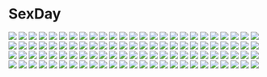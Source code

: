 # SexDay
![](https://konachan.com/jpeg/3554f830139a2ebf958ea78df4b3a8ca/Konachan.com%20-%20223454%20ass%20blue_eyes%20blue_hair%20book%20breasts%20cape%20game_cg%20glasses%20gloves%20hat%20nipples%20no_bra%20pussy%20short_hair%20uncensored%20wanaca%20winged_cloud%20witch%20witch_hat.jpg)
![](https://konachan.com/image/07d51fac4a82399d6517854f94076974/Konachan.com%20-%20213803%20animal%20armor%20avamone%20bird%20blonde_hair%20blue_eyes%20braids%20chain%20dress%20fate_apocrypha%20fate_stay_night%20fate_%28series%29%20headdress%20long_hair%20ponytail%20tree.jpg)
![](https://konachan.com/image/0b78ca56ec8dc7ad7e05bc3dfddb549f/Konachan.com%20-%20154729%20ass%20blonde_hair%20dream_c_club%20nopan%20pussy%20tagme%20uncensored.jpg)
![](https://konachan.com/jpeg/76e8f056751be3717b5cca5677245d14/Konachan.com%20-%20271973%202girls%20bra%20breasts%20brown_eyes%20brown_hair%20fault%20game_cg%20long_hair%20navel%20nipples%20panties%20saeki_ai%20taka_tony%20thighhighs%20twintails%20underwear%20undressing.jpg)
![](https://konachan.com/jpeg/e72eed3a74c58b331740506bcdd85a51/Konachan.com%20-%20156176%20gumi%20haruka_%28haru%29%20hatsune_miku%20kagamine_len%20kagamine_rin%20male%20vocaloid.jpg)
![](https://konachan.com/image/488b66dcb9834a9b26a6405ea7d6d7e2/Konachan.com%20-%20232437%20bed%20blush%20breasts%20elbow_gloves%20fate_grand_order%20fate_%28series%29%20fire%20gloves%20green_hair%20horns%20jh%20long_hair%20moon%20navel%20stars%20tail%20thighhighs%20yellow_eyes.jpg)
![](https://konachan.com/image/6e165125cc467aec92bb260daa3ef2f1/Konachan.com%20-%2014170%20suzumiya_haruhi%20suzumiya_haruhi_no_yuutsu%20wink.jpg)
![](https://konachan.com/image/e16688ef7d0362a4cc251f22f0d7874d/Konachan.com%20-%2081025%20bandage%20bow%20brown_eyes%20brown_hair%20cross%20dress%20eyepatch%20goth-loli%20lolita_fashion%20long_hair%20original%20twintails.jpg)
![](https://konachan.com/image/8db3cf2301148dfad8883586a21f490d/Konachan.com%20-%20163718%20ass%20bed%20blush%20book%20braids%20cameltoe%20escu%3Ade%20mikeou%20mitsurugi_maya%20panties%20pantyhose%20red_eyes%20school_uniform%20spread_legs%20underwear%20white_hair.jpg)
![](https://konachan.com/image/a83e12ebb2eea4e3d3d717c2e5d26fda/Konachan.com%20-%20228672%20breasts%20collar%20fate_extra%20flowers%20green_eyes%20headdress%20instrument%20jh%20leaves%20navel%20nipples%20no_bra%20nopan%20petals%20piano%20rose%20thighhighs%20topless.jpg)
![](https://konachan.com/jpeg/26f1f7e04387b79d018bf54dc4c42968/Konachan.com%20-%20225545%20blonde_hair%20blush%20chikotam%20green_eyes%20long_hair%20otome_domain%20palette_qualia%20saionji_kazari%20scan%20school_uniform%20skirt%20thighhighs%20zettai_ryouiki.jpg)
![](https://konachan.com/image/9f4fdc3e29e94d9b7a7b94057a52b840/Konachan.com%20-%2096359%20hatsune_miku%20koi_wa_sensou_%28vocaloid%29%20vocaloid.jpg)
![](https://konachan.com/image/aa37afddefac081f92aa927f827ac540/Konachan.com%20-%20177500%20ass%20caitlyn%20cosplay%20jpeg_artifacts%20league_of_legends%20pink_hair%20police%20police_uniform%20tagme%20uniform%20vi_%28league_of_legends%29%20weapon.jpg)
![](https://konachan.com/jpeg/a29588689688c7cd7e47c7bd43ee1d95/Konachan.com%20-%20221986%20amazuyu_tatsuki%20game_cg%20kamyu%20tagme%20utawarerumono%20utawarerumono_itsuwari_no_kamen.jpg)
![](https://konachan.com/image/be6de5f4b72fde724f15ca341f2dba92/Konachan.com%20-%20298287%20animal_ears%20breasts%20censored%20cum%20ibuki_tsubasa%20idolmaster%20idolmaster_million_live%21%20japanese_clothes%20kirewisha%20nipples%20short_hair.jpg)
![](https://konachan.com/image/bea4a1644b075a5975b785e3e7f1e6a9/Konachan.com%20-%2089519%20all_male%20archer%20berserk%20bleach%20crossover%20dark_skin%20emiya_shirou%20fate_%28series%29%20fire%20male%20orange_hair%20red%20skyt2%20sword%20weapon%20white_hair%20zangetsu.jpg)
![](https://konachan.com/jpeg/7aa178a732f27b5bdf4a2028a33228cf/Konachan.com%20-%20249014%20animal%20aqua_hair%20barefoot%20blue_eyes%20breasts%20fish%20liking%20long_hair%20original%20ribbons%20skirt%20underwater%20water.jpg)
![](https://konachan.com/image/19d90a7306dbcf7db310d49fe3e5bbdb/Konachan.com%20-%20216227%20ass%20ball%20basketball%20bike_shorts%20blush%20brown_eyes%20brown_hair%20censored%20original%20pubic_hair%20pussy%20pussy_juice%20short_hair%20shorts%20sport%20wristwear.jpg)
![](https://konachan.com/image/281880d4aab4d671dc6e1023a0b985b2/Konachan.com%20-%20113691%20all_male%20blood%20fairy_tail%20fire%20jpeg_artifacts%20male%20natsu_dragneel%20red_eyes%20red_hair%20scarf%20short_hair.jpg)
![](https://konachan.com/jpeg/32ad77786a8721e866a2684e5321f7cf/Konachan.com%20-%20268047%20boots%20breasts%20cleavage%20gloves%20goth-loli%20hat%20long_hair%20navel%20no_bra%20panties%20sword%20thighhighs%20transparent%20underwear%20weapon%20white_hair%20wings%20witch_hat.jpg)
![](https://konachan.com/image/8487a48e3621fc5bf7d99bb56e418242/Konachan.com%20-%2082987%20dress%20isou_nagi%20landscape%20scenic.jpg)
![](https://konachan.com/image/115b06876d26534c8594f143d93b7c46/Konachan.com%20-%2079535%20guitar%20instrument%20kirisame_marisa%20polychromatic%20sakurai_mizuki%20touhou%20witch.jpg)
![](https://konachan.com/image/f913e2e9a79e9560b465bdb73eb8c3a8/Konachan.com%20-%20261123%20black_eyes%20blue_hair%20bou_nin%20clouds%20gloves%20headphones%20long_hair%20original%20scarf%20sky.jpg)
![](https://konachan.com/jpeg/dd771d56ab188fdd456131577609e9fa/Konachan.com%20-%20132141%20game_cg%20giga%20hotchkiss%20marui%20sumiyoshi_nana.jpg)
![](https://konachan.com/image/00578712654dff5a253fe4b251ef3b61/Konachan.com%20-%20125390%20blue_eyes%20crying%20flowers%20japanese_clothes%20long_hair%20megurine_luka%20minatasiro%20petals%20pink_hair%20tree%20vocaloid%20water.jpg)
![](https://konachan.com/image/4914cf1d4d8c66f1f458dabbc6f79e6b/Konachan.com%20-%2068866%20all_male%20axis_powers_hetalia%20england_%28hetalia%29%20male.jpg)
![](https://konachan.com/image/9e57607bbde248046d54fe1467e80699/Konachan.com%20-%2065396%20chii%20chobits%20clamp%20scan.jpg)
![](https://konachan.com/image/39f908299795ed77118fe0c6a0b5615d/Konachan.com%20-%20109227%20red_hair%20robin_sena%20witch_hunter_robin.jpg)
![](https://konachan.com/image/e8ce244f5b9d82fe6aadcf912c5ca1b5/Konachan.com%20-%20132121%20bondage%20breasts%20flowers%20hieda_no_akyuu%20kazami_yuuka%20nipples%20pz%20sunflower%20touhou.jpg)
![](https://konachan.com/image/fc713df87cbb0e00a84cece8377b57ee/Konachan.com%20-%2013602%20animal_ears%20halloween%20hat%20moon%20pumpkin%20ragnarok_online.jpg)
![](https://konachan.com/jpeg/0b98ffe8362757d152a767981dd99763/Konachan.com%20-%20190416%20all_male%20animal%20bow_%28weapon%29%20brown_hair%20forest%20gray_eyes%20hat%20horse%20japanese_clothes%20male%20original%20riburanomind%20short_hair%20sport%20tree%20weapon.jpg)
![](https://konachan.com/image/4337b040b72e4e4c0630610903eea14f/Konachan.com%20-%20299647%20black_hair%20blush%20bow%20close%20hashiko_nowoto%20love_live%21_school_idol_project%20red_eyes%20school_uniform%20twintails%20white%20yazawa_nico.jpg)
![](https://konachan.com/image/8bdda6e1ff2c57608a2634d88e76ef69/Konachan.com%20-%2084207%20kagamine_rin%20vocaloid.jpg)
![](https://konachan.com/jpeg/81cf7557aa2b6dab2b5f9de40137513d/Konachan.com%20-%20113947%20animal%20bow%20cat%20nyanpire%20vector.jpg)
![](https://konachan.com/jpeg/17434679e963b4a4a67bb37f37e95e98/Konachan.com%20-%20188957%20elsterrier_marigold%20lump_of_sugar%20prism_rhythm%20see_through%20tanihara_natsuki.jpg)
![](https://konachan.com/jpeg/d1a82494bccd88bb7e402e54b8058ee3/Konachan.com%20-%20232244%20armor%20book%20building%20city%20clouds%20fire%20long_hair%20original%20ruins%20scenic%20sky%20snow%20teddy_bear%20you_%28shimizu%29.jpg)
![](https://konachan.com/image/7d73150c01874d38c7a1615eceaabe3e/Konachan.com%20-%20193552%20cum%20love_live%21_school_idol_project%20tonotyama%20toujou_nozomi%20underwear.jpg)
![](https://konachan.com/jpeg/5a2658d439970a30663bea92de236164/Konachan.com%20-%20176299%20bell%20brown_hair%20dress%20himekaidou_hatate%20long_hair%20microphone%20pink_eyes%20sanotsuki%20tie%20touhou%20twintails.jpg)
![](https://konachan.com/image/1419f813fcb693a382c7e2c79cad680b/Konachan.com%20-%20130436%20archbishop%20blonde_hair%20blush%20bow%20breasts%20cleavage%20garter%20headdress%20jpeg_artifacts%20long_hair%20orange_hair%20panties%20red_eyes%20stockings%20underwear.jpg)
![](https://konachan.com/jpeg/47d1e408c8790e7660866c471b814efb/Konachan.com%20-%20199629%20blonde_hair%20blue_eyes%20crown%20dress%20long_hair%20megurine_luka%20nine_%28plantroom9%29%20vocaloid.jpg)
![](https://konachan.com/image/576d7c32c16c82aa7572d5b93930975f/Konachan.com%20-%2099507%20aqua_eyes%20aqua_hair%20blue_eyes%20blue_hair%20glasses%20green_eyes%20green_hair%20group%20gumi%20hat%20kaai_yuki%20kagamine_len%20kagamine_rin%20male%20vocaloid%20white%20wink.jpg)
![](https://konachan.com/jpeg/e46d42fc0ff4fd25e0b6000aec76651d/Konachan.com%20-%20271354%20book%20brown_hair%20fire%20gloves%20green_eyes%20hat%20long_hair%20navel%20original%20pointed_ears%20thighhighs%20watermark%20witch%20witch_hat%20yu_ni_t.jpg)
![](https://konachan.com/image/84b306b865223348b98e98383c5d8eee/Konachan.com%20-%20112648%20black_hair%20book%20cherry_blossoms%20chibi%20flowers%20japanese_clothes%20kimono%20long_hair%20original.jpg)
![](https://konachan.com/image/71056d50e6b2d13a6b9635515acd2ca4/Konachan.com%20-%2049592%20flowers%20green_hair%20hatsune_miku%20long_hair%20magnet_%28vocaloid%29%20megurine_luka%20pink_hair%20vocaloid%20wings.jpg)
![](https://konachan.com/image/6f66bbb0a19e15c7b83ae703c18f4ff8/Konachan.com%20-%2069734%20animal_ears%20bunnygirl%20long_hair%20pink%20reisen_udongein_inaba%20silhouette%20skirt%20touhou.jpg)
![](https://konachan.com/image/666abe9a5ad4dbc13bb6da8714399c55/Konachan.com%20-%20304663%20anus%20barefoot%20bed%20blush%20breasts%20foxgirl%20gray_hair%20kedama_milk%20long_hair%20nipples%20nopan%20orange_eyes%20original%20pussy%20signed%20spread_legs%20uncensored.jpg)
![](https://konachan.com/image/1573f3f9c63797f071c7e01cb077decf/Konachan.com%20-%20160287%20ass%20boots%20brown_hair%20cake%20drink%20food%20long_hair%20orange_eyes%20powercat_%28buster9%29%20sasha_browse%20shingeki_no_kyojin%20translation_request%20uniform.jpg)
![](https://konachan.com/image/bed7322417d349ebc1f35d891adcdaab/Konachan.com%20-%20198537%20black_hair%20book%20brown_eyes%20headband%20kasumigaoka_utaha%20long_hair%20musha_sabu%20pantyhose%20saenai_heroine_no_sodatekata%20school_uniform%20white.jpg)
![](https://konachan.com/image/9972d5230052e68ecb0e101330eecad9/Konachan.com%20-%2053855%20bikini%20blonde_hair%20blush%20breasts%20cleavage%20long_hair%20massan%20navel%20original%20red_eyes%20swimsuit%20water%20wet.jpg)
![](https://konachan.com/jpeg/5d3e5df4ebb755f8c7f75abe9ca781f0/Konachan.com%20-%2068393%20ana_coppola%20ichigo_mashimaro%20transparent%20vector.jpg)
![](https://konachan.com/image/a8850f4ce4a25817acb08e5294b3dbe4/Konachan.com%20-%2027985%20myself_yourself.jpg)
![](https://konachan.com/jpeg/05e82b205908a6b0f789691d651921cc/Konachan.com%20-%20255253%20aoi_tori%20bed%20breast_hold%20breasts%20game_cg%20koku%20kurosaki_sayo%20navel%20nipples%20nude%20purple_hair%20pussy_juice%20sex%20short_hair%20spread_legs%20wink.jpg)
![](https://konachan.com/image/976743e20395cfcaa35bbc5c66d2fc03/Konachan.com%20-%20210777%20aikura_chihiro%20armor%20fate_%28series%29%20fate_stay_night%20genderswap%20gilgamesh%20type-moon%20underboob.jpg)
![](https://konachan.com/image/8955c0fe3b49d6ef0d8f7d93896df9ec/Konachan.com%20-%2057656%20bikini%20brown_eyes%20brown_hair%20popsicle%20short_hair%20suzumiya_haruhi%20suzumiya_haruhi_no_yuutsu%20swimsuit.jpg)
![](https://konachan.com/image/32730d8e324454e6857f860f497b9904/Konachan.com%20-%20191115%20breasts%20cleavage%20garter%20gray_hair%20guitar%20instrument%20long_hair%20original%20wings%20yam2344.jpg)
![](https://konachan.com/image/03f9fd9b3b688ac9bc3b2e9770420291/Konachan.com%20-%205179%202girls%20animal_ears%20bikini%20bunny_ears%20bunnygirl%20inaba_tewi%20kurashima_tomoyasu%20navel%20reisen_udongein_inaba%20swimsuit%20touhou.jpg)
![](https://konachan.com/image/71f5c615a48fcbebebb10c8b08ff21da/Konachan.com%20-%2028542%20censored%20chu_x_chu%20cum%20game_cg%20penis%20uesugi_uta%20unisonshift.jpg)
![](https://konachan.com/image/08481cc120c022222c0a489c1e551875/Konachan.com%20-%2023614%20asahina_mikuru%20itou_noiji%20suzumiya_haruhi_no_yuutsu%20waitress.jpg)
![](https://konachan.com/image/6923fb0f932ded566f19bed9f965339c/Konachan.com%20-%2042032%20gothic%20morimiya_aono%20sola%20vector.jpg)
![](https://konachan.com/jpeg/5b1400a79499c67b57f66fd49456327e/Konachan.com%20-%20277732%20alice_in_wonderland%20aqua_eyes%20blonde_hair%20bow%20cropped%20dress%20hoshina_meito%20long_hair%20original%20ribbons%20thighhighs.jpg)
![](https://konachan.com/image/b7d02622ab6e904388c77e54ad814913/Konachan.com%20-%20205010%20bandaid%20blood%20blue_eyes%20blue_hair%20blush%20brown_eyes%20brown_hair%20group%20long_hair%20nanpuu%20navel%20nopan%20pantyhose%20pussy%20short_hair%20tears%20thighhighs.jpg)
![](https://konachan.com/image/37fa39d58124a0e3277dd30dd9d2e42d/Konachan.com%20-%209329%20ayase_fuuka%20azuma_kiyohiko%20koiwai_yotsuba%20yotsubato%21.jpg)
![](https://konachan.com/jpeg/640a5250a90aa6b8eee8040f23b3cd0c/Konachan.com%20-%2027152%20bed%20bekkankou%20blush%20fortune_arterial%20green_eyes%20pantyhose%20school_uniform%20tougi_shiro%20white_hair.jpg)
![](https://konachan.com/image/5b5a1c25aa0547e4c56552e3d782bd17/Konachan.com%20-%2046978%20black_hair%20blue_eyes%20blue_hair%20blush%20brown_hair%20carnelian%20headphones%20long_hair%20para-sol%20short_hair%20yatabe_miu.jpg)
![](https://konachan.com/image/7dfebd59d2d81f645e78ccf7ad90a163/Konachan.com%20-%20227015%20bikini_top%20breasts%20cleavage%20cryska_barchenowa%20muv-luv%20muv-luv_alternative%20nude%20pool%20swimsuit%20total_eclipse%20utsugi_ryou%20water%20wet.jpg)
![](https://konachan.com/jpeg/bbc8e79aa90079989bed93e554e31282/Konachan.com%20-%20198109%20animal_ears%20black_hair%20breasts%20cameltoe%20catgirl%20choker%20cum%20navel%20nipples%20no_bra%20open_shirt%20orange_eyes%20short_hair%20taka_tony%20third-party_edit%20white.jpg)
![](https://konachan.com/jpeg/759e41a0fad2fb1e07fa01d49532f45c/Konachan.com%20-%20245930%20animal%20brown_eyes%20brown_hair%20bunny%20dress%20flowers%20hat%20original%20school_uniform%20thighhighs%20yukie.jpg)
![](https://konachan.com/image/b7aec92ed559362d809fc3786dd4c624/Konachan.com%20-%20145168%20ass%20blush%20breasts%20cleavage%20funami_yui%20group%20ikeda_chitose%20purple_hair%20shinya%20sugiura_ayano%20toshinou_kyouko%20yuru_yuri.jpg)
![](https://konachan.com/image/28cad343356ad3ea9f1256f6f94f7c5b/Konachan.com%20-%20141885%20barefoot%20black_hair%20brown_eyes%20hypkirby%20original%20short_hair%20signed%20skirt.jpg)
![](https://konachan.com/jpeg/7ca62ffdde02370794e6b05bdfaa9242/Konachan.com%20-%20290051%20anthropomorphism%20azur_lane%20cameltoe%20flowers%20loli%20natsumii_chan%20panties%20purple_eyes%20purple_hair%20rose%20thighhighs%20underwear%20watermark.jpg)
![](https://konachan.com/jpeg/11d11a347fee301546ff33fa588032cb/Konachan.com%20-%2064905%20close%20saki%20takei_hisa%20transparent%20vector.jpg)
![](https://konachan.com/jpeg/dd2f9ce25175c94877a867ce31f408a9/Konachan.com%20-%20302912%20aiba_uiha%20aqua_eyes%20long_hair%20miwano_ragu%20nijisanji%20red_eyes%20skirt%20suzuhara_lulu%20valentine%20watermark%20yorumi_rena.jpg)
![](https://konachan.com/image/5b65923f423bfb6a37ce99edbafbb053/Konachan.com%20-%209186%20askray%20barefoot%20bosshi%20dress%20fan%20green_eyes%20loli%20panties%20summer_dress%20twintails%20underwear%20upskirt.jpg)
![](https://konachan.com/image/7b4d8502829d029deb1570b1acfd4e48/Konachan.com%20-%20102550%20blonde_hair%20blush%20cameltoe%20flandre_scarlet%20hat%20panties%20red_eyes%20touhou%20underwear%20vampire%20vicsen-u5%20wings.jpg)
![](https://konachan.com/jpeg/161c030b9e76da2d7969e30bd6d4eef8/Konachan.com%20-%2057163%20animal_ears%20blue_hair%20blush%20butterfly%20catgirl%20i.s.w.%20long_hair%20original%20shino_%28eefy%29%20skirt%20tail.jpg)
![](https://konachan.com/image/08bdc1591495ec2759691ce36e69084e/Konachan.com%20-%2087640%20animal_ears%20blonde_hair%20cape%20foxgirl%20hoshino_yuu%20japanese_clothes%20long_hair%20original%20red_eyes.jpg)
![](https://konachan.com/jpeg/75911e8a8749cc3d656e19d5fbc7140e/Konachan.com%20-%20180599%20aoi_suzuka%20apron%20black_hair%20blue_eyes%20breasts%20censored%20cum%20game_cg%20kagura_yuu%20long_hair%20nipples%20no_bra%20nopan%20otonari_koi_sensou%20penis%20sex%20spread_legs.jpg)
![](https://konachan.com/image/0766c16e0a88159c4dc08b69d7c51467/Konachan.com%20-%2075199%20black%20blood%20hakuouki_shinsengumi_kitan%20katana%20okita_souji%20petals%20polychromatic%20red_eyes%20sword%20weapon%20white_hair.jpg)
![](https://konachan.com/image/e0d2faff9d7af83ff45edd67fd6e5e9c/Konachan.com%20-%2032898%20yamana_tokiko.jpg)
![](https://konachan.com/image/2e24acfa71c2a4313e9914004c762970/Konachan.com%20-%20249166%20ass%20brown_hair%20gisuka_yan%20original%20watermark.jpg)
![](https://konachan.com/image/37eb20505aa0c86173be51d338d011a4/Konachan.com%20-%2038678%20animal_ears%20blush%20brown_eyes%20brown_hair%20catgirl%20glasses%20houkago_play%20long_hair%20school_uniform%20zama_masaaki.jpg)
![](https://konachan.com/image/febeba48f9e523607dc7c84ced8eb4b7/Konachan.com%20-%20282595%20building%20clouds%20nobody%20original%20scenic%20sennotane%20sky%20sunset%20tree.jpg)
![](https://konachan.com/jpeg/7d309abc8ae4b1d5897f0f5274323f5c/Konachan.com%20-%2027832%20kobushi_abiru%20sayonara_zetsubou_sensei%20vector.jpg)
![](https://konachan.com/image/634535f3e0e6490fc13f072fd56ada24/Konachan.com%20-%2015812%20kimikiss%20shijou_mitsuki%20takayama_kisai.jpg)
![](https://konachan.com/image/c2414f30db5ff71fc0780cb8af18939d/Konachan.com%20-%20101929%20a_channel%20glasses%20nishi_yuuko%20school_uniform%20tennoji_nagisa.jpg)
![](https://konachan.com/image/0a6c9d6dd70958e17a17abe17fd5876e/Konachan.com%20-%20146259%20animal%20bird%20blue_eyes%20book%20breasts%20candy%20cleavage%20dress%20original%20pixiv-tan%20teddy_yang%20thighhighs%20white_hair.jpg)
![](https://konachan.com/jpeg/953f46d8a47b3a13a11ec411fabefae8/Konachan.com%20-%20191774%20blush%20cube%20enomoto_kaho%20game_cg%20green_hair%20kantoku%20ponytail%20your_diary.jpg)
![](https://konachan.com/image/8d0edcf0cbb279c76725acfae989f282/Konachan.com%20-%20101396%20arin%20breasts%20cleavage%20pangya%20wings%20yuuki_kira.jpg)
![](https://konachan.com/image/319d62db45dfef4f5e8a4e55d46aad02/Konachan.com%20-%20146539%20barefoot%20dragon%20neko_%28yanshoujie%29%20original%20sword%20weapon.jpg)
![](https://konachan.com/image/a8158b131ae96720187145b971d7e643/Konachan.com%20-%20205057%20blue_eyes%20brown_hair%20green_hair%20group%20hat%20male%20n%20pokemon%20red_eyes%20reshiram%20serain%20shorts%20touko_%28pokemon%29%20wristwear%20zekrom.jpg)
![](https://konachan.com/image/e91ffaebea8d6bfcda80dfc26b33e1d3/Konachan.com%20-%20209543%20petenshi_%28dr._vermilion%29%20vocaloid%20voiceroid%20yuzuki_yukari.jpg)
![](https://konachan.com/image/b93484d5e098ac8e305c7d58364d1098/Konachan.com%20-%2031502%20blonde_hair%20blue_eyes%20favorite%20food%20game_cg%20happy_margaret%21%20hat%20kokonoka%20long_hair%20rindou_saki%20school_uniform%20twintails.jpg)
![](https://konachan.com/image/c320f7e85bb2cd0807a036946b88fcd1/Konachan.com%20-%20208588%20beach%20bow%20choker%20dress%20flowers%20hat%20long_hair%20original%20petals%20pink_eyes%20red_hair%20rose%20water%20zz_%28zz199595%29.jpg)
![](https://konachan.com/image/7d6e1d0a96f866e6721dffcad92f4f27/Konachan.com%20-%20220624%20blue_eyes%20blue_hair%20bow%20cropped%20gloves%20hatsune_miku%20headdress%20kyod%2B%20long_hair%20necklace%20night%20ribbons%20stars%20twintails%20vocaloid%20wink.jpg)
![](https://konachan.com/image/e2484c0356e0f63e95bc266e017804e1/Konachan.com%20-%20296175%20anthropomorphism%20ass%20black_eyes%20cameltoe%20kantai_collection%20long_hair%20panties%20ponytail%20purple_hair%20school_uniform%20skirt%20underwear%20zettai_ryouiki.jpg)
![](https://konachan.com/jpeg/446c38c0c11ff76615ec17ff230419cf/Konachan.com%20-%20271316%20anthropomorphism%20ass%20blonde_hair%20cameltoe%20close%20green_eyes%20kantai_collection%20panties%20prinz_eugen_%28kancolle%29%20underwear%20utahane_w.jpg)
![](https://konachan.com/image/3682e2888c3450306891ff00a33a7918/Konachan.com%20-%2022320%20aquaplus%20bicycle%20leaf%20to_heart%20to_heart_2%20tonami_yuma%20zoom_layer.jpg)
![](https://konachan.com/jpeg/8bc9306f943eb7ccf18a553b47786b9f/Konachan.com%20-%20293387%20breasts%20demon%20game_cg%20marshmallow_imouto_succubus%20orc_soft%20succubus%20sumeragi_kohaku%20tsukikawa_saki.jpg)
![](https://konachan.com/jpeg/613e11f5704302ea759a641981ea71ac/Konachan.com%20-%20274322%202girls%20blonde_hair%20brown_hair%20cigarette%20hoodie%20monsieur%20original%20red_eyes%20short_hair%20shorts%20skirt.jpg)
![](https://konachan.com/image/2a48001ce1b2461464a635073da40d1b/Konachan.com%20-%2019910%20anna_heart%20jonathan%20kaleido_star%20marion_benigni%20mia_guillem%20naegino_sora.jpg)
